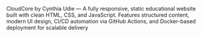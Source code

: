 CloudCore by Cynthia Udie — A fully responsive, static educational website built with clean HTML, CSS, and JavaScript.
Features structured content, modern UI design, CI/CD automation via GitHub Actions, and Docker-based deployment for scalable delivery
